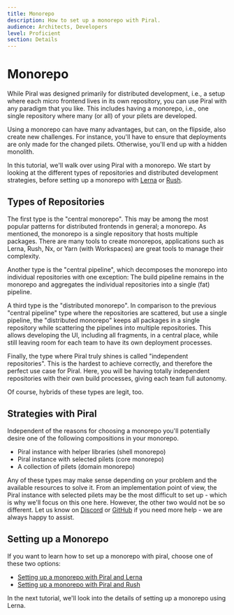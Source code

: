 ```yaml
---
title: Monorepo
description: How to set up a monorepo with Piral.
audience: Architects, Developers
level: Proficient
section: Details
---
```


# Monorepo

While Piral was designed primarily for distributed development, i.e., a setup where each micro frontend lives in its own repository, you can use Piral with any paradigm that you like. This includes having a monorepo, i.e., one single repository where many (or all) of your pilets are developed.

Using a monorepo can have many advantages, but can, on the flipside, also create new challenges. For instance, you'll have to ensure that deployments are only made for the changed pilets. Otherwise, you'll end up with a hidden monolith.

In this tutorial, we'll walk over using Piral with a monorepo. We start by looking at the different types of repositories and distributed development strategies, before setting up a monorepo with [Lerna](https://lerna.js.org) or [Rush](https://rushjs.io/).

## Types of Repositories

The first type is the "central monorepo". This may be among the most popular patterns for distributed frontends in general; a monorepo. As mentioned, the monorepo is a single repository that hosts multiple packages. There are many tools to create monorepos, applications such as Lerna, Rush, Nx, or Yarn (with Workspaces) are great tools to manage their complexity.

Another type is the "central pipeline", which decomposes the monorepo into individual repositories with one exception: The build pipeline remains in the monorepo and aggregates the individual repositories into a single (fat) pipeline.

A third type is the "distributed monorepo". In comparison to the previous "central pipeline" type where the repositories are scattered, but use a single pipeline, the "distributed monorepo" keeps all packages in a single repository while scattering the pipelines into multiple repositories. This allows developing the UI, including all fragments, in a central place, while still leaving room for each team to have its own deployment processes.

Finally, the type where Piral truly shines is called "independent repositories". This is the hardest to achieve correctly, and therefore the perfect use case for Piral. Here, you will be having totally independent repositories with their own build processes, giving each team full autonomy.

Of course, hybrids of these types are legit, too.

## Strategies with Piral

Independent of the reasons for choosing a monorepo you'll potentially desire one of the following compositions in your monorepo.

- Piral instance with helper libraries (shell monorepo)
- Piral instance with selected pilets (core monorepo)
- A collection of pilets (domain monorepo)

Any of these types may make sense depending on your problem and the available resources to solve it. From an implementation point of view, the Piral instance with selected pilets may be the most difficult to set up - which is why we'll focus on this one here. However, the other two would not be so different. Let us know on [Discord](https://discord.gg/kKJ2FZmK8t) or [GitHub](https://github.com/smapiot/piral) if you need more help - we are always happy to assist.

## Setting up a Monorepo

If you want to learn how to set up a monorepo with piral, choose one of these two options:

- [Setting up a monorepo with Piral and Lerna](./23.1-monorepo-lerna.md)
- [Setting up a monorepo with Piral and Rush](./23.2-monorepo-rush.md)

In the next tutorial, we'll look into the details of setting up a monorepo using Lerna.
